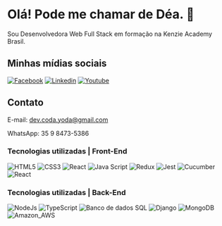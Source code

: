 # Olá! Pode me chamar de Déa. 🖖

Sou Desenvolvedora Web Full Stack em formação na Kenzie Academy Brasil.

## Minhas mídias sociais

[![Facebook](https://img.shields.io/badge/Facebook-1877F2?style=for-the-badge&logo=facebook&logoColor=white)](https://www.facebook.com/Prof4n4) [![Linkedin](https://img.shields.io/badge/LinkedIn-0077B5?style=for-the-badge&logo=linkedin&logoColor=white)](https://www.linkedin.com/in/andr%C3%A9a-de-mattos-55b833245/) [![Youtube](https://img.shields.io/badge/YouTube-FF0000?style=for-the-badge&logo=youtube&logoColor=white)](https://www.youtube.com/channel/UCUQGkqg9x-jZBtuwynlc6-Q)


## Contato

E-mail: dev.coda.yoda@gmail.com

WhatsApp: 35 9 8473-5386

### Tecnologias utilizadas | Front-End
![HTML5](https://img.shields.io/static/v1?label=M1&message=HTML5&color=orange)
![CSS3](https://img.shields.io/static/v1?label=M1&message=CSS3&color=orange)
![React](https://img.shields.io/static/v1?label=M1&message=React&color=orange)
![Java Script](https://img.shields.io/static/v1?label=M1-M2&message=JavaScript&color=yellow)
![Redux](https://img.shields.io/static/v1?label=M2&message=Redux&color=yellow)
![Jest](https://img.shields.io/static/v1?label=M2&message=Jest&color=yellow)
![Cucumber](https://img.shields.io/static/v1?label=M2&message=Cucumber&color=yellow)
![React](https://img.shields.io/static/v1?label=M3&message=React&color=brightgreen)

### Tecnologias utilizadas | Back-End

![NodeJs](https://img.shields.io/static/v1?label=M4&message=NodeJs&color=blue)
![TypeScript](https://img.shields.io/static/v1?label=M4&message=TypeScriptn&color=blue)
![Banco de dados SQL](https://img.shields.io/static/v1?label=M4&message=Banco_de_Dados_SQL&color=blue)
![Django](https://img.shields.io/static/v1?label=M5&message=Django&color=blueviolet)
![MongoDB](https://img.shields.io/static/v1?label=M5&message=MongoDB&color=blueviolet)
![Amazon_AWS](https://img.shields.io/static/v1?label=M5&message=Amazon_AWS&color=blueviolet)



